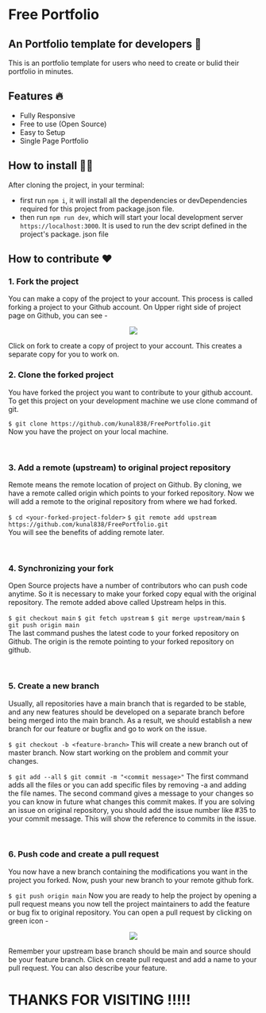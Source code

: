 # Free Portfolio 
## An Portfolio template for developers :rocket:

This is an portfolio template for users who need to create or bulid their portfolio in minutes. 

## Features :fire:
 - Fully Responsive
 - Free to use (Open Source)
 - Easy to Setup
 - Single Page Portfolio
 
 ## How to install :hammer::wrench:
After cloning the project, in your terminal:
- first run `npm i`, it will install all the dependencies or devDependencies required for this project from package.json file.
- then run `npm run dev`, which will start your local development server `https://localhost:3000`. It is used to run the dev script defined in the project's package. json file
 
 ## How to contribute :heart:
 
 ### 1. Fork the project

You can make a copy of the project to your account. This process is called forking a project to your Github account. On Upper right side of project page on Github, you can see -

<p align="center">  <img  src="https://i.imgur.com/P0n6f97.png">  </p>
Click on fork to create a copy of project to your account. This creates a separate copy for you to work on.

<br />

### 2. Clone the forked project

You have forked the project you want to contribute to your github account. To get this project on your development machine we use clone command of git.

`$ git clone https://github.com/kunal838/FreePortfolio.git` <br/>
Now you have the project on your local machine.

<br />

### 3. Add a remote (upstream) to original project repository

Remote means the remote location of project on Github. By cloning, we have a remote called origin which points to your forked repository. Now we will add a remote to the original repository from where we had forked.

`$ cd <your-forked-project-folder>`
`$ git remote add upstream https://github.com/kunal838/FreePortfolio.git` <br/>
You will see the benefits of adding remote later.

<br />

### 4. Synchronizing your fork

Open Source projects have a number of contributors who can push code anytime. So it is necessary to make your forked copy equal with the original repository. The remote added above called Upstream helps in this.

`$ git checkout main`
`$ git fetch upstream`
`$ git merge upstream/main`
`$ git push origin main` <br/>
The last command pushes the latest code to your forked repository on Github. The origin is the remote pointing to your forked repository on github.

<br />

### 5. Create a new branch

Usually, all repositories have a main branch that is regarded to be stable, and any new features should be developed on a separate branch before being merged into the main branch. As a result, we should establish a new branch for our feature or bugfix and go to work on the issue. 

`$ git checkout -b <feature-branch>`
This will create a new branch out of master branch. Now start working on the problem and commit your changes.

`$ git add --all`
`$ git commit -m "<commit message>"`
The first command adds all the files or you can add specific files by removing -a and adding the file names. The second command gives a message to your changes so you can know in future what changes this commit makes. If you are solving an issue on original repository, you should add the issue number like #35 to your commit message. This will show the reference to commits in the issue.

<br />

### 6. Push code and create a pull request

You now have a new branch containing the modifications you want in the project you forked. Now, push your new branch to your remote github fork. 

`$ git push origin main`
Now you are ready to help the project by opening a pull request means you now tell the project maintainers to add the feature or bug fix to original repository. You can open a pull request by clicking on green icon -

<p align="center">  <img  src="https://i.imgur.com/aGaqAD5.png">  </p>

Remember your upstream base branch should be main and source should be your feature branch. Click on create pull request and add a name to your pull request. You can also describe your feature.


# THANKS FOR VISITING !!!!!
